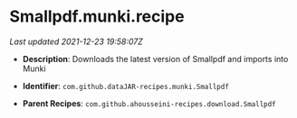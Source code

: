 # Smallpdf.munki.recipe

_Last updated 2021-12-23 19:58:07Z_

- **Description**: Downloads the latest version of Smallpdf and imports into Munki

- **Identifier**: `com.github.dataJAR-recipes.munki.Smallpdf`

- **Parent Recipes**: `com.github.ahousseini-recipes.download.Smallpdf`